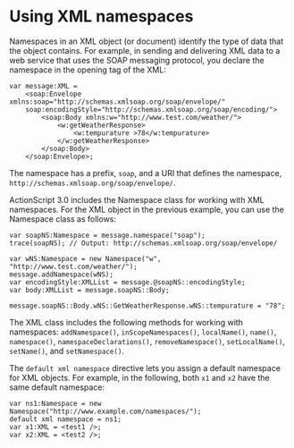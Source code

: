 # Using XML namespaces

Namespaces in an XML object (or document) identify the type of data that the
object contains. For example, in sending and delivering XML data to a web
service that uses the SOAP messaging protocol, you declare the namespace in the
opening tag of the XML:

    var message:XML =
        <soap:Envelope xmlns:soap="http://schemas.xmlsoap.org/soap/envelope/"
        soap:encodingStyle="http://schemas.xmlsoap.org/soap/encoding/">
            <soap:Body xmlns:w="http://www.test.com/weather/">
                <w:getWeatherResponse>
                    <w:tempurature >78</w:tempurature>
                </w:getWeatherResponse>
            </soap:Body>
        </soap:Envelope>;

The namespace has a prefix, `soap`, and a URI that defines the namespace,
`http://schemas.xmlsoap.org/soap/envelope/`.

ActionScript 3.0 includes the Namespace class for working with XML namespaces.
For the XML object in the previous example, you can use the Namespace class as
follows:

    var soapNS:Namespace = message.namespace("soap");
    trace(soapNS); // Output: http://schemas.xmlsoap.org/soap/envelope/

    var wNS:Namespace = new Namespace("w", "http://www.test.com/weather/");
    message.addNamespace(wNS);
    var encodingStyle:XMLList = message.@soapNS::encodingStyle;
    var body:XMLList = message.soapNS::Body;

    message.soapNS::Body.wNS::GetWeatherResponse.wNS::tempurature = "78";

The XML class includes the following methods for working with namespaces:
`addNamespace()`, `inScopeNamespaces()`, `localName()`, `name()`, `namespace()`,
`namespaceDeclarations()`, `removeNamespace()`, `setLocalName()`, `setName()`,
and `setNamespace()`.

The `default xml namespace` directive lets you assign a default namespace for
XML objects. For example, in the following, both `x1` and `x2` have the same
default namespace:

    var ns1:Namespace = new Namespace("http://www.example.com/namespaces/");
    default xml namespace = ns1;
    var x1:XML = <test1 />;
    var x2:XML = <test2 />;
